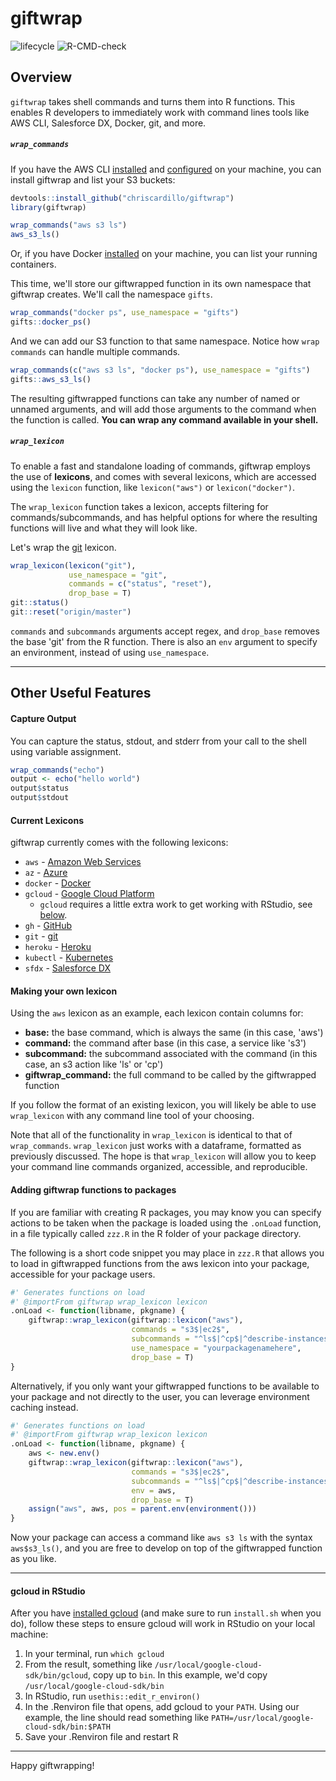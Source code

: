 # giftwrap

<!-- badges: start -->
![lifecycle](https://img.shields.io/badge/lifecycle-experimental-orange.svg)
![R-CMD-check](https://github.com/chriscardillo/giftwrap/workflows/R-CMD-check/badge.svg)
<!-- badges: end -->

## Overview

`giftwrap` takes shell commands and turns them into R functions. This enables R developers to immediately work with command lines tools like AWS CLI, Salesforce DX, Docker, git, and more.

##### `wrap_commands`

If you have the AWS CLI [installed](https://docs.aws.amazon.com/cli/latest/userguide/cli-chap-install.html) and [configured](https://docs.aws.amazon.com/cli/latest/userguide/cli-chap-configure.html) on your machine, you can install giftwrap and list your S3 buckets:

```r
devtools::install_github("chriscardillo/giftwrap")
library(giftwrap)

wrap_commands("aws s3 ls")
aws_s3_ls()
```

Or, if you have Docker [installed](https://docs.docker.com/get-docker/) on your machine, you can list your running containers.

This time, we'll store our giftwrapped function in its own namespace that giftwrap creates. We'll call the namespace `gifts`.

```r
wrap_commands("docker ps", use_namespace = "gifts")
gifts::docker_ps()
```

And we can add our S3 function to that same namespace. Notice how `wrap commands` can handle multiple commands.

```r
wrap_commands(c("aws s3 ls", "docker ps"), use_namespace = "gifts")
gifts::aws_s3_ls()
```

The resulting giftwrapped functions can take any number of named or unnamed arguments, and will add those arguments to the command when the function is called. **You can wrap any command available in your shell.**

##### `wrap_lexicon`

To enable a fast and standalone loading of commands, giftwrap employs the use of **lexicons**, and comes with several lexicons, which are accessed using the `lexicon` function, like `lexicon("aws")` or `lexicon("docker")`.

The `wrap_lexicon` function takes a lexicon, accepts filtering for commands/subcommands, and has helpful options for where the resulting functions will live and what they will look like.

Let's wrap the [git](https://git-scm.com/book/en/v2/Getting-Started-Installing-Git) lexicon.

```r
wrap_lexicon(lexicon("git"),
             use_namespace = "git",
             commands = c("status", "reset"),
             drop_base = T)
git::status()
git::reset("origin/master")
```

`commands` and `subcommands` arguments accept regex, and `drop_base` removes the base 'git' from the R function. There is also an `env` argument to specify an environment, instead of using `use_namespace`.

-----

## Other Useful Features

#### Capture Output

You can capture the status, stdout, and stderr from your call to the shell using variable assignment.

```r
wrap_commands("echo")
output <- echo("hello world")
output$status
output$stdout
```

#### Current Lexicons

giftwrap currently comes with the following lexicons:

  - `aws` - [Amazon Web Services](https://docs.aws.amazon.com/cli/latest/userguide/install-cliv2.html)
  - `az` - [Azure](https://docs.microsoft.com/en-us/cli/azure/install-azure-cli-macos?view=azure-cli-latest)
  - `docker` - [Docker](https://docs.docker.com/get-started/#download-and-install-docker-desktop)
  - `gcloud` - [Google Cloud Platform](https://cloud.google.com/sdk/docs/quickstart-macos)
      - `gcloud` requires a little extra work to get working with RStudio, see [below](#gcloud-in-rstudio).
  - `gh` - [GitHub](https://cli.github.com/manual/installation)
  - `git` - [git](https://git-scm.com/book/en/v2/Getting-Started-Installing-Git)
  - `heroku` - [Heroku](https://devcenter.heroku.com/articles/heroku-cli#download-and-install)
  - `kubectl` - [Kubernetes](https://kubernetes.io/docs/tasks/tools/install-kubectl/#install-kubectl-on-macos)
  - `sfdx` - [Salesforce DX](https://developer.salesforce.com/docs/atlas.en-us.sfdx_setup.meta/sfdx_setup/sfdx_setup_install_cli.htm)

#### Making your own lexicon

Using the `aws` lexicon as an example, each lexicon contain columns for:

  - **base:**  the base command, which is always the same (in this case, 'aws')
  - **command:** the command after base (in this case, a service like 's3')
  - **subcommand:** the subcommand associated with the command (in this case, an s3 action like 'ls' or 'cp')
  - **giftwrap_command:** the full command to be called by the giftwrapped function

If you follow the format of an existing lexicon, you will likely be able to use `wrap_lexicon` with any command line tool of your choosing.

Note that all of the functionality in `wrap_lexicon` is identical to that of `wrap_commands`. `wrap_lexicon` just works with a dataframe, formatted as previously discussed. The hope is that `wrap_lexicon` will allow you to keep your command line commands organized, accessible, and reproducible.

#### Adding giftwrap functions to packages

If you are familiar with creating R packages, you may know you can specify actions to be taken when the package is loaded using the `.onLoad` function, in a file typically called `zzz.R` in the R folder of your package directory.

The following is a short code snippet you may place in `zzz.R` that allows you to load in giftwrapped functions from the aws lexicon into your package, accessible for your package users.

```r
#' Generates functions on load
#' @importFrom giftwrap wrap_lexicon lexicon
.onLoad <- function(libname, pkgname) {
    giftwrap::wrap_lexicon(giftwrap::lexicon("aws"),
                           commands = "s3$|ec2$",
                           subcommands = "^ls$|^cp$|^describe-instances$",
                           use_namespace = "yourpackagenamehere",
                           drop_base = T)
}
```

Alternatively, if you only want your giftwrapped functions to be available to your package and not directly to the user, you can leverage environment caching instead.

```r
#' Generates functions on load
#' @importFrom giftwrap wrap_lexicon lexicon
.onLoad <- function(libname, pkgname) {
    aws <- new.env()
    giftwrap::wrap_lexicon(giftwrap::lexicon("aws"),
                           commands = "s3$|ec2$",
                           subcommands = "^ls$|^cp$|^describe-instances$",
                           env = aws,
                           drop_base = T)
    assign("aws", aws, pos = parent.env(environment()))
}
```

Now your package can access a command like `aws s3 ls` with the syntax `aws$s3_ls()`, and you are free to develop on top of the giftwrapped function as you like.

-----

#### gcloud in RStudio

After you have [installed gcloud](https://cloud.google.com/sdk/docs/quickstart-macos) (and make sure to run `install.sh` when you do), follow these steps to ensure gcloud will work in RStudio on your local machine:

  1) In your terminal, run `which gcloud`
  2) From the result, something like `/usr/local/google-cloud-sdk/bin/gcloud`, copy up to `bin`. In this example, we'd copy `/usr/local/google-cloud-sdk/bin`
  3) In RStudio, run `usethis::edit_r_environ()`
  4) In the .Renviron file that opens, add gcloud to your `PATH`. Using our example, the line should read something like `PATH=/usr/local/google-cloud-sdk/bin:$PATH`
  5) Save your .Renviron file and restart R

-----

Happy giftwrapping!
